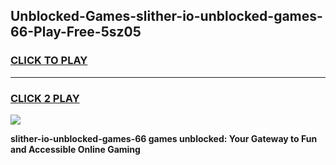 
## Unblocked-Games-slither-io-unblocked-games-66-Play-Free-5sz05
<h3>
<a href="https://premium76.site?title=slither-io-unblocked-games-66&ref=23A">CLICK TO PLAY</a></h3>
<hr>

<h3>
<a href="https://premium76.site?title=slither-io-unblocked-games-66&ref=23A">CLICK 2 PLAY</a>
  
</h3>

<a href="https://premium76.site?title=slither-io-unblocked-games-66&ref=23A"><img src="https://clearcache.store/games.png"></a>


**slither-io-unblocked-games-66 games unblocked: Your Gateway to Fun and Accessible Online Gaming**
